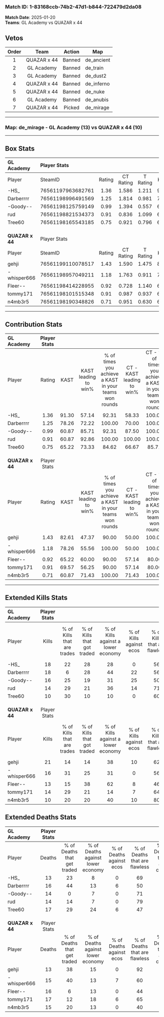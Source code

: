### Match ID: 1-83168ccb-74b2-47d1-b844-722479d2da08  
**Match Date**: 2025-01-20  
**Teams**: GL Academy vs QUAZAR x 44  

## Vetos  

| Order | Team | Action | Map |
| :---: | :--: | :----: | --- |
| 1 | QUAZAR x 44 | Banned | de_ancient |
| 2 | GL Academy | Banned | de_train |
| 3 | GL Academy | Banned | de_dust2 |
| 4 | QUAZAR x 44 | Banned | de_inferno |
| 5 | QUAZAR x 44 | Banned | de_nuke |
| 6 | GL Academy | Banned | de_anubis |
| 7 | QUAZAR x 44 | Picked | de_mirage |

---  

### **Map**: de_mirage - GL Academy (13) vs QUAZAR x 44 (10)  
---  

## Box Stats  

| **GL Academy**  | Player Stats      |        |           |          |       |      |       |         |        |      |     |
| :- | :- | :-: | :-: | :-: | :-: | :-: | :-: | :-: | :-: | :-: | :-: |
| Player          | SteamID           | Rating | CT Rating | T Rating | KAST  | ADR  | Kills | Assists | Deaths | K/D  | HS% |
| -HS_            | 76561197963682761 |  1.36  |   1.586   |  1.211   | 91.30 | 73.8 |  18   |    4    |   13   | 1.38 | 50  |
| Darberrrr       | 76561198996491569 |  1.25  |   1.814   |  0.981   | 78.26 | 91.6 |  18   |    5    |   16   | 1.13 | 33  |
| -Goody--        | 76561198125759149 |  0.99  |   1.394   |  0.557   | 60.87 | 64.6 |  16   |    1    |   14   | 1.14 | 43  |
| rud             | 76561198821534373 |  0.91  |   0.836   |  1.099   | 60.87 | 58.1 |  14   |    4    |   14   | 1.00 | 21  |
| Tree60          | 76561198165543185 |  0.75  |   0.921   |  0.796   | 65.22 | 65.1 |  10   |    4    |   17   | 0.59 | 70  |
|                 |                   |        |           |          |       |      |       |         |        |      |     |
|                 |                   |        |           |          |       |      |       |         |        |      |     |
|                 |                   |        |           |          |       |      |       |         |        |      |     |
| **QUAZAR x 44** | Player Stats      |        |           |          |       |      |       |         |        |      |     |
| Player          | SteamID           | Rating | CT Rating | T Rating | KAST  | ADR  | Kills | Assists | Deaths | K/D  | HS% |
| gehji           | 76561199110078517 |  1.43  |   1.590   |  1.475   | 82.61 | 78.9 |  21   |    5    |   13   | 1.62 | 33  |
| -whisper666     | 76561198957049211 |  1.18  |   1.763   |  0.911   | 78.26 | 86.1 |  16   |    4    |   15   | 1.07 | 62  |
| Fleer--         | 76561198414228955 |  0.92  |   0.728   |  1.140   | 65.22 | 77.1 |  13   |    4    |   16   | 0.81 | 76  |
| tommy171        | 76561198101515348 |  0.91  |   0.987   |  0.937   | 69.57 | 61.2 |  14   |    4    |   17   | 0.82 | 42  |
| n4mb3r5         | 76561198190348826 |  0.71  |   0.951   |  0.630   | 60.87 | 54.9 |  10   |    1    |   15   | 0.67 | 40  |
---  

## Contribution Stats  

| **GL Academy**  | Player Stats |       |                      |                                                        |                           |                                                             |                          |                                                            |
| :- | :-: | :-: | :-: | :-: | :-: | :-: | :-: | :-: |
| Player          |    Rating    | KAST  | KAST leading to win% | % of times you achieve a KAST in your teams won rounds | CT - KAST leading to win% | CT - % of times you achieve a KAST in your teams won rounds | T - KAST leading to win% | T - % of times you achieve a KAST in your teams won rounds |
| -HS_            |     1.36     | 91.30 |        57.14         |                         92.31                          |           58.33           |                           100.00                            |          55.56           |                           83.33                            |
| Darberrrr       |     1.25     | 78.26 |        72.22         |                         100.00                         |           70.00           |                           100.00                            |          75.00           |                           100.00                           |
| -Goody--        |     0.99     | 60.87 |        85.71         |                         92.31                          |           87.50           |                           100.00                            |          83.33           |                           83.33                            |
| rud             |     0.91     | 60.87 |        92.86         |                         100.00                         |          100.00           |                           100.00                            |          85.71           |                           100.00                           |
| Tree60          |     0.75     | 65.22 |        73.33         |                         84.62                          |           66.67           |                            85.71                            |          83.33           |                           83.33                            |
|                 |              |       |                      |                                                        |                           |                                                             |                          |                                                            |
|                 |              |       |                      |                                                        |                           |                                                             |                          |                                                            |
|                 |              |       |                      |                                                        |                           |                                                             |                          |                                                            |
| **QUAZAR x 44** | Player Stats |       |                      |                                                        |                           |                                                             |                          |                                                            |
| Player          |    Rating    | KAST  | KAST leading to win% | % of times you achieve a KAST in your teams won rounds | CT - KAST leading to win% | CT - % of times you achieve a KAST in your teams won rounds | T - KAST leading to win% | T - % of times you achieve a KAST in your teams won rounds |
| gehji           |     1.43     | 82.61 |        47.37         |                         90.00                          |           50.00           |                           100.00                            |          44.44           |                           80.00                            |
| -whisper666     |     1.18     | 78.26 |        55.56         |                         100.00                         |           50.00           |                           100.00                            |          62.50           |                           100.00                           |
| Fleer--         |     0.92     | 65.22 |        60.00         |                         90.00                          |           57.14           |                            80.00                            |          62.50           |                           100.00                           |
| tommy171        |     0.91     | 69.57 |        56.25         |                         90.00                          |           57.14           |                            80.00                            |          55.56           |                           100.00                           |
| n4mb3r5         |     0.71     | 60.87 |        71.43         |                         100.00                         |           71.43           |                           100.00                            |          71.43           |                           100.00                           |
---  

## Extended Kills Stats  

| **GL Academy**  | Player Stats |                            |                            |                                    |                         |                              |                                 |                                       |                    |           |
| :- | :-: | :-: | :-: | :-: | :-: | :-: | :-: | :-: | :-: | :-: |
| Player          |    Kills     | % of Kills that are trades | % of Kills that got traded | % of Kills against a lower economy | % of Kills against ecos | % of Kills that are flawless | % of Kills that are close duels | % of Kills that are assisted by flash | Pistol Round Kills | AWP Kills |
| -HS_            |      18      |             22             |             28             |                 28                 |            0            |              56              |                6                |                   6                   |         1          |     0     |
| Darberrrr       |      18      |             6              |             28             |                 44                 |           22            |              56              |                6                |                   6                   |         4          |     0     |
| -Goody--        |      16      |             25             |             19             |                 31                 |           25            |              50              |               13                |                   6                   |         3          |     0     |
| rud             |      14      |             29             |             21             |                 36                 |           14            |              71              |                0                |                   0                   |         1          |     6     |
| Tree60          |      10      |             30             |             10             |                 10                 |            0            |              60              |               10                |                   0                   |         1          |     0     |
|                 |              |                            |                            |                                    |                         |                              |                                 |                                       |                    |           |
|                 |              |                            |                            |                                    |                         |                              |                                 |                                       |                    |           |
|                 |              |                            |                            |                                    |                         |                              |                                 |                                       |                    |           |
| **QUAZAR x 44** | Player Stats |                            |                            |                                    |                         |                              |                                 |                                       |                    |           |
| Player          |    Kills     | % of Kills that are trades | % of Kills that got traded | % of Kills against a lower economy | % of Kills against ecos | % of Kills that are flawless | % of Kills that are close duels | % of Kills that are assisted by flash | Pistol Round Kills | AWP Kills |
| gehji           |      21      |             14             |             14             |                 38                 |           10            |              62              |               10                |                   5                   |         0          |     0     |
| -whisper666     |      16      |             31             |             25             |                 31                 |            0            |              56              |               13                |                   0                   |         1          |     0     |
| Fleer--         |      13      |             15             |             38             |                 62                 |            8            |              46              |               23                |                   0                   |         1          |     0     |
| tommy171        |      14      |             29             |             21             |                 14                 |            7            |              64              |               21                |                   0                   |         2          |     6     |
| n4mb3r5         |      10      |             20             |             20             |                 40                 |           10            |              80              |                0                |                  10                   |         0          |     0     |
## Extended Deaths Stats  

| **GL Academy**  | Player Stats |                             |                                   |                          |                               |                            |                           |               |
| :- | :-: | :-: | :-: | :-: | :-: | :-: | :-: | :-: |
| Player          |    Deaths    | % of Deaths that get traded | % of Deaths against lower economy | % of Deaths against ecos | % of Deaths that are flawless | % of Deaths that are close | % of Deaths while blinded | Deaths to AWP |
| -HS_            |      13      |             23              |                 8                 |            0             |              69               |             8              |             8             |       1       |
| Darberrrr       |      16      |             44              |                13                 |            6             |              50               |             19             |             6             |       2       |
| -Goody--        |      14      |              0              |                 7                 |            0             |              71               |             0              |             0             |       1       |
| rud             |      14      |             14              |                 7                 |            0             |              79               |             0              |             0             |       1       |
| Tree60          |      17      |             29              |                24                 |            6             |              47               |             35             |             0             |       1       |
|                 |              |                             |                                   |                          |                               |                            |                           |               |
|                 |              |                             |                                   |                          |                               |                            |                           |               |
|                 |              |                             |                                   |                          |                               |                            |                           |               |
| **QUAZAR x 44** | Player Stats |                             |                                   |                          |                               |                            |                           |               |
| Player          |    Deaths    | % of Deaths that get traded | % of Deaths against lower economy | % of Deaths against ecos | % of Deaths that are flawless | % of Deaths that are close | % of Deaths while blinded | Deaths to AWP |
| gehji           |      13      |             38              |                15                 |            0             |              92               |             0              |             8             |       1       |
| -whisper666     |      15      |             40              |                13                 |            7             |              60               |             13             |             0             |       3       |
| Fleer--         |      16      |              6              |                13                 |            0             |              44               |             19             |             6             |       0       |
| tommy171        |      17      |             12              |                18                 |            6             |              65               |             0              |             6             |       2       |
| n4mb3r5         |      15      |             20              |                13                 |            0             |              40               |             0              |             0             |       0       |
